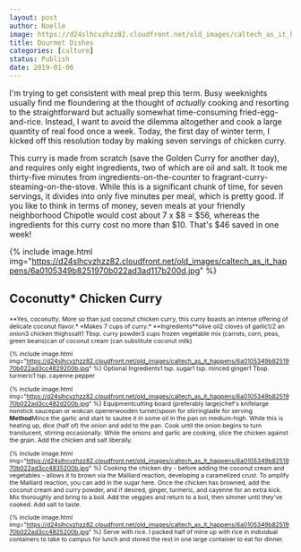 ```yaml
---
layout: post
author: Noelle
image: https://d24slhcvzhzz82.cloudfront.net/old_images/caltech_as_it_happens/6a0105349b8251970b022ad3ad1173200d.jpg
title: Dourmet Dishes
categories: [culture]
status: Publish
date: 2019-01-06
---
```


I'm trying to get consistent with meal prep this term. Busy weeknights usually find me floundering at the thought of *actually* cooking and resorting to the straightforward but actually somewhat time-consuming fried-egg-and-rice. Instead, I want to avoid the dilemma altogether and cook a large quantity of real food once a week. Today, the first day of winter term, I kicked off this resolution today by making seven servings of chicken curry.

This curry is made from scratch (save the Golden Curry for another day), and requires only eight ingredients, two of which are oil and salt. It took me thirty-five minutes from ingredients-on-the-counter to fragrant-curry-steaming-on-the-stove. While this is a significant chunk of time, for seven servings, it divides into only five minutes per meal, which is pretty good. If you like to think in terms of money, seven meals at your friendly neighborhood Chipotle would cost about 7 x $8 = $56, whereas the ingredients for this curry cost no more than $10. That's $46 saved in one week!


{% include image.html img="https://d24slhcvzhzz82.cloudfront.net/old_images/caltech_as_it_happens/6a0105349b8251970b022ad3ad117b200d.jpg" %}
<h2>Coconutty* Chicken Curry</h2>
<span style="font-size: 8pt;">**Yes, coconutty. More so than just coconut chicken curry, this curry boasts an intense offering of delicate coconut flavor.*
*Makes 7 cups of curry.*
**Ingredients**olive oil2 cloves of garlic1/2 an onion3 chicken thighssalt1 Tbsp. curry powder3 cups frozen vegetable mix (carrots, corn, peas, green beans)can of coconut cream (can substitute coconut milk)


{% include image.html img="https://d24slhcvzhzz82.cloudfront.net/old_images/caltech_as_it_happens/6a0105349b8251970b022ad3cc4829200b.jpg" %}
Optional Ingredients1 tsp. sugar1 tsp. minced ginger1 Tbsp. turmeric1 tsp. cayenne pepper


{% include image.html img="https://d24slhcvzhzz82.cloudfront.net/old_images/caltech_as_it_happens/6a0105349b8251970b022ad3cc482d200b.jpg" %}
Equipmentcutting board (preferably large)chef's knifelarge nonstick saucepan or wokcan openerwooden turner/spoon for stirringladle for serving
**Method**Mince the garlic and start to sautee it in some oil in the pan on medium-high. While this is heating up, dice (half of) the onion and add to the pan. Cook until the onion begins to turn translucent, stirring occasionally. While the onions and garlic are cooking, slice the chicken against the grain. Add the chicken and salt liberally.


{% include image.html img="https://d24slhcvzhzz82.cloudfront.net/old_images/caltech_as_it_happens/6a0105349b8251970b022ad3cc4835200b.jpg" %}
Cooking the chicken dry - before adding the coconut cream and vegetables - allows it to brown via the Malliard reaction, developing a caramelized crust. To amplify the Malliard reaction, you can add in the sugar here. Once the chicken has browned, add the coconut cream and curry powder, and if desired, ginger, turmeric, and cayenne for an extra kick. Mix thoroughly and bring to a boil. Add the veggies and return to a boil, then simmer until they've cooked. Add salt to taste.


{% include image.html img="https://d24slhcvzhzz82.cloudfront.net/old_images/caltech_as_it_happens/6a0105349b8251970b022ad3cc4825200b.jpg" %}
Serve with rice. I packed half of mine up with rice in individual containers to take to campus for lunch and stored the rest in one large container to eat for dinner.

